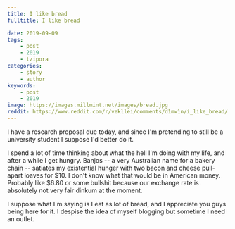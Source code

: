 ```yaml
---
title: I like bread
fulltitle: I like bread

date: 2019-09-09
tags:
    - post
    - 2019
    - tzipora
categories:
    - story
    - author
keywords:
    - post
    - 2019
image: https://images.millmint.net/images/bread.jpg
reddit: https://www.reddit.com/r/vekllei/comments/d1mw1n/i_like_bread/
---
```


I have a research proposal due today, and since I'm pretending to still be a university student I suppose I'd better do it.

I spend a lot of time thinking about what the hell I'm doing with my life, and after a while I get hungry. Banjos -- a very Australian name for a bakery chain -- satiates my existential hunger with two bacon and cheese pull-apart loaves for $10. I don't know what that would be in American money. Probably like $6.80 or some bullshit because our exchange rate is absolutely not very fair dinkum at the moment.

I suppose what I'm saying is I eat as lot of bread, and I appreciate you guys being here for it. I despise the idea of myself blogging but sometime I need an outlet.
